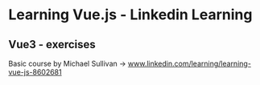 # Learning Vue.js - Linkedin Learning

## Vue3 - exercises

Basic course by Michael Sullivan &rarr; www.linkedin.com/learning/learning-vue-js-8602681
